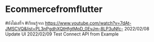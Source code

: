 # Ecommercefromflutter
#ยังไม่เสร็จ 
#เรียนรู้จาก https://www.youtube.com/watch?v=7dAt-JMSCVQ&list=PL3nPgdhXQtHfgtMpD_0EvJm-8LP3uNfc-
2022/02/08 Update UI
2022/02/09 Test Connect API from Example